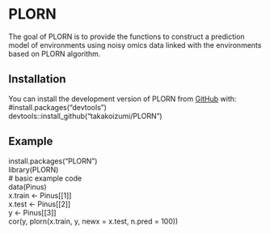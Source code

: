 
<!-- README.md is generated from README.Rmd. Please edit that file -->

# PLORN

<!-- badges: start -->
<!-- badges: end -->

The goal of PLORN is to provide the functions to construct a prediction model of environments using noisy omics data linked with the environments based on PLORN algorithm. 

## Installation

You can install the development version of PLORN from
[GitHub](https://github.com/takakoizumi/PLORN) with:  
\#install.packages(“devtools”)  
devtools::install\_github(“takakoizumi/PLORN”)

## Example

install.packages(“PLORN”)  
library(PLORN)  
\# basic example code  
data(Pinus)  
x.train &lt;- Pinus\[\[1\]\]  
x.test &lt;- Pinus\[\[2\]\]  
y &lt;- Pinus\[\[3\]\]  
cor(y, plorn(x.train, y, newx = x.test, n.pred = 100))
